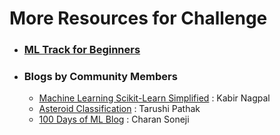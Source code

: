# More Resources for Challenge 

- ### [ML Track for Beginners](https://github.com/kabirnagpal/ML-Track)

- ### Blogs by Community Members
    - [Machine Learning Scikit-Learn Simplified](https://medium.com/@21kabirnagpal/machine-learning-with-scikit-learn-simplified-64c178fa2502) : Kabir Nagpal
    - [Asteroid Classification](https://medium.com/analytics-vidhya/classifying-asteroids-using-ml-a-beginners-tale-part-1-f4385458f13) : Tarushi Pathak
    - [100 Days of ML Blog](https://medium.com/@charan.soneji.cls) : Charan Soneji
